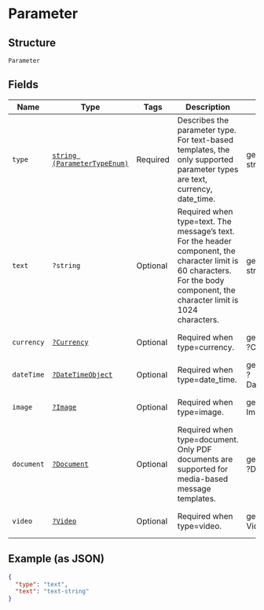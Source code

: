 
# Parameter

## Structure

`Parameter`

## Fields

| Name | Type | Tags | Description | Getter | Setter |
|  --- | --- | --- | --- | --- | --- |
| `type` | [`string (ParameterTypeEnum)`](../../doc/models/parameter-type-enum.md) | Required | Describes the parameter type. For text-based templates, the only supported parameter types are text, currency, date_time. | getType(): string | setType(string type): void |
| `text` | `?string` | Optional | Required when type=text. The message’s text. For the header component, the character limit is 60 characters. For the body component, the character limit is 1024 characters. | getText(): ?string | setText(?string text): void |
| `currency` | [`?Currency`](../../doc/models/currency.md) | Optional | Required when type=currency. | getCurrency(): ?Currency | setCurrency(?Currency currency): void |
| `dateTime` | [`?DateTimeObject`](../../doc/models/date-time-object.md) | Optional | Required when type=date_time. | getDateTime(): ?DateTimeObject | setDateTime(?DateTimeObject dateTime): void |
| `image` | [`?Image`](../../doc/models/image.md) | Optional | Required when type=image. | getImage(): ?Image | setImage(?Image image): void |
| `document` | [`?Document`](../../doc/models/document.md) | Optional | Required when type=document. Only PDF documents are supported for media-based message templates. | getDocument(): ?Document | setDocument(?Document document): void |
| `video` | [`?Video`](../../doc/models/video.md) | Optional | Required when type=video. | getVideo(): ?Video | setVideo(?Video video): void |

## Example (as JSON)

```json
{
  "type": "text",
  "text": "text-string"
}
```

